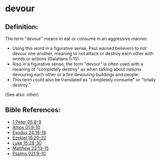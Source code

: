 # devour #

## Definition: ##

The term "devour" means to eat or consume in an aggressive manner.

* Using this word in a figurative sense, Paul warned believers to not devour one another, meaning to not attack or destroy each other with words or actions (Galatians 5:15).
* Also in a figurative sense, the term "devour" is often used with a meaning of "completely destroy" as when talking about nations devouring each other or a fire devouring buildings and people.
* This term could also be translated as "completely consume" or "totally destroy."

(See also: other)

## Bible References: ##

* [1 Peter 05:8-9](https://door43.org/en/bible/notes/1pe/05/08)
* [Amos 01:9-10](https://door43.org/en/bible/notes/amo/01/09)
* [Exodus 24:16-18](https://door43.org/en/bible/notes/exo/24/16)
* [Ezekiel 16:20-22](https://door43.org/en/bible/notes/ezk/16/20)
* [Luke 15:28-30](https://door43.org/en/bible/notes/luk/15/28)
* [Matthew 23:13-15](https://door43.org/en/bible/notes/mat/23/13)
* [Psalms 021:9-10](https://door43.org/en/bible/notes/psa/021/009)

